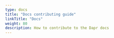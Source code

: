 ```yaml
---
type: docs
title: "Docs contributing guide"
linkTitle: "Docs"
weight: 80
description: How to contribute to the Dapr docs
---
```

